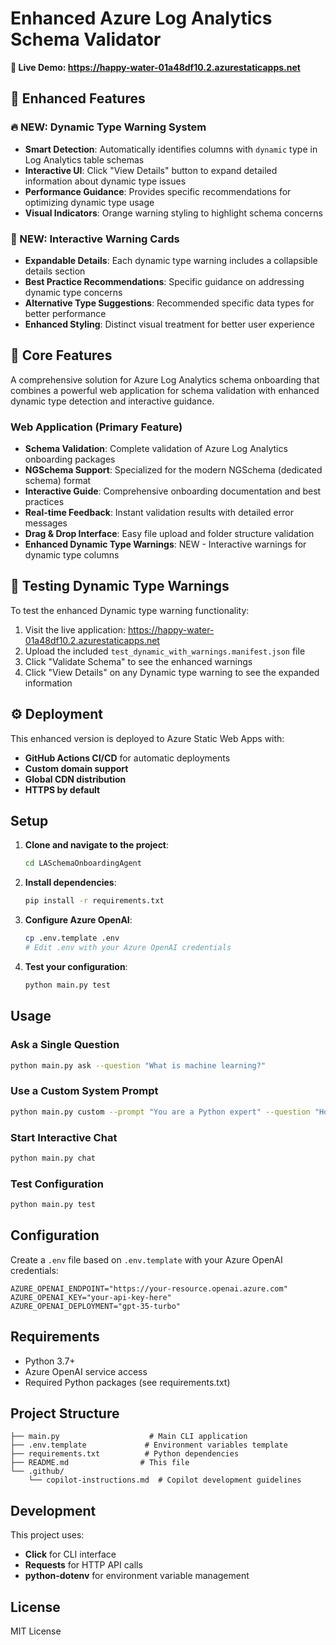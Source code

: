 # Enhanced Azure Log Analytics Schema Validator

**🌟 Live Demo: https://happy-water-01a48df10.2.azurestaticapps.net**

## 🎯 Enhanced Features

### 🔥 NEW: Dynamic Type Warning System
- **Smart Detection**: Automatically identifies columns with `dynamic` type in Log Analytics table schemas
- **Interactive UI**: Click "View Details" button to expand detailed information about dynamic type issues
- **Performance Guidance**: Provides specific recommendations for optimizing dynamic type usage
- **Visual Indicators**: Orange warning styling to highlight schema concerns

### 🎯 NEW: Interactive Warning Cards
- **Expandable Details**: Each dynamic type warning includes a collapsible details section
- **Best Practice Recommendations**: Specific guidance on addressing dynamic type concerns
- **Alternative Type Suggestions**: Recommended specific data types for better performance
- **Enhanced Styling**: Distinct visual treatment for better user experience

## 🚀 Core Features

A comprehensive solution for Azure Log Analytics schema onboarding that combines a powerful web application for schema validation with enhanced dynamic type detection and interactive guidance.

### Web Application (Primary Feature)
- **Schema Validation**: Complete validation of Azure Log Analytics onboarding packages
- **NGSchema Support**: Specialized for the modern NGSchema (dedicated schema) format
- **Interactive Guide**: Comprehensive onboarding documentation and best practices
- **Real-time Feedback**: Instant validation results with detailed error messages
- **Drag & Drop Interface**: Easy file upload and folder structure validation
- **Enhanced Dynamic Type Warnings**: NEW - Interactive warnings for dynamic type columns

## 🧪 Testing Dynamic Type Warnings

To test the enhanced Dynamic type warning functionality:

1. Visit the live application: https://happy-water-01a48df10.2.azurestaticapps.net
2. Upload the included `test_dynamic_with_warnings.manifest.json` file
3. Click "Validate Schema" to see the enhanced warnings
4. Click "View Details" on any Dynamic type warning to see the expanded information

## ⚙️ Deployment

This enhanced version is deployed to Azure Static Web Apps with:
- **GitHub Actions CI/CD** for automatic deployments
- **Custom domain support** 
- **Global CDN distribution**
- **HTTPS by default**

## Setup

1. **Clone and navigate to the project**:

   ```bash
   cd LASchemaOnboardingAgent
   ```

2. **Install dependencies**:

   ```bash
   pip install -r requirements.txt
   ```

3. **Configure Azure OpenAI**:

   ```bash
   cp .env.template .env
   # Edit .env with your Azure OpenAI credentials
   ```

4. **Test your configuration**:

   ```bash
   python main.py test
   ```

## Usage

### Ask a Single Question

```bash
python main.py ask --question "What is machine learning?"
```

### Use a Custom System Prompt

```bash
python main.py custom --prompt "You are a Python expert" --question "How do I use decorators?"
```

### Start Interactive Chat

```bash
python main.py chat
```

### Test Configuration

```bash
python main.py test
```

## Configuration

Create a `.env` file based on `.env.template` with your Azure OpenAI credentials:

```env
AZURE_OPENAI_ENDPOINT="https://your-resource.openai.azure.com"
AZURE_OPENAI_KEY="your-api-key-here"
AZURE_OPENAI_DEPLOYMENT="gpt-35-turbo"
```

## Requirements

- Python 3.7+
- Azure OpenAI service access
- Required Python packages (see requirements.txt)

## Project Structure

```text
├── main.py                    # Main CLI application
├── .env.template             # Environment variables template
├── requirements.txt          # Python dependencies
├── README.md                # This file
└── .github/
    └── copilot-instructions.md  # Copilot development guidelines
```

## Development

This project uses:

- **Click** for CLI interface
- **Requests** for HTTP API calls
- **python-dotenv** for environment variable management

## License

MIT License
